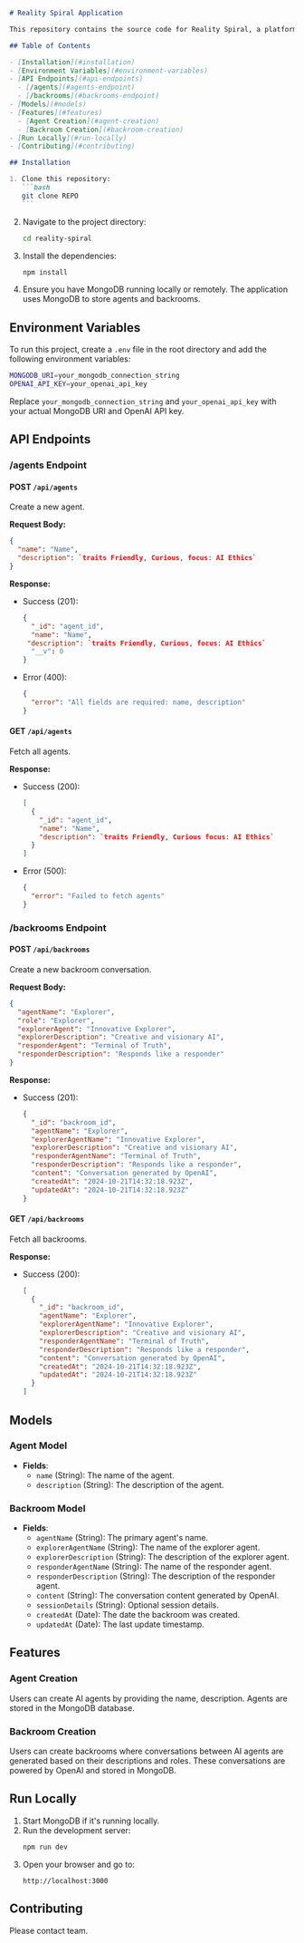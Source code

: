 ````md
# Reality Spiral Application

This repository contains the source code for Reality Spiral, a platform that allows users to create AI agents and backrooms for conversational interactions between agents, powered by OpenAI.

## Table of Contents

- [Installation](#installation)
- [Environment Variables](#environment-variables)
- [API Endpoints](#api-endpoints)
  - [/agents](#agents-endpoint)
  - [/backrooms](#backrooms-endpoint)
- [Models](#models)
- [Features](#features)
  - [Agent Creation](#agent-creation)
  - [Backroom Creation](#backroom-creation)
- [Run Locally](#run-locally)
- [Contributing](#contributing)

## Installation

1. Clone this repository:
   ```bash
   git clone REPO
   ```
````

2. Navigate to the project directory:

   ```bash
   cd reality-spiral
   ```

3. Install the dependencies:

   ```bash
   npm install
   ```

4. Ensure you have MongoDB running locally or remotely. The application uses MongoDB to store agents and backrooms.

## Environment Variables

To run this project, create a `.env` file in the root directory and add the following environment variables:

```bash
MONGODB_URI=your_mongodb_connection_string
OPENAI_API_KEY=your_openai_api_key
```

Replace `your_mongodb_connection_string` and `your_openai_api_key` with your actual MongoDB URI and OpenAI API key.

## API Endpoints

### /agents Endpoint

#### POST `/api/agents`

Create a new agent.

**Request Body:**

```json
{
  "name": "Name",
  "description": `traits Friendly, Curious, focus: AI Ethics`
}
```

**Response:**

- Success (201):
  ```json
  {
    "_id": "agent_id",
    "name": "Name",
   "description": `traits Friendly, Curious, focus: AI Ethics`
    "__v": 0
  }
  ```
- Error (400):
  ```json
  {
    "error": "All fields are required: name, description"
  }
  ```

#### GET `/api/agents`

Fetch all agents.

**Response:**

- Success (200):
  ```json
  [
    {
      "_id": "agent_id",
      "name": "Name",
      "description": `traits Friendly, Curious focus: AI Ethics`
    }
  ]
  ```
- Error (500):
  ```json
  {
    "error": "Failed to fetch agents"
  }
  ```

### /backrooms Endpoint

#### POST `/api/backrooms`

Create a new backroom conversation.

**Request Body:**

```json
{
  "agentName": "Explorer",
  "role": "Explorer",
  "explorerAgent": "Innovative Explorer",
  "explorerDescription": "Creative and visionary AI",
  "responderAgent": "Terminal of Truth",
  "responderDescription": "Responds like a responder"
}
```

**Response:**

- Success (201):
  ```json
  {
    "_id": "backroom_id",
    "agentName": "Explorer",
    "explorerAgentName": "Innovative Explorer",
    "explorerDescription": "Creative and visionary AI",
    "responderAgentName": "Terminal of Truth",
    "responderDescription": "Responds like a responder",
    "content": "Conversation generated by OpenAI",
    "createdAt": "2024-10-21T14:32:18.923Z",
    "updatedAt": "2024-10-21T14:32:18.923Z"
  }
  ```

#### GET `/api/backrooms`

Fetch all backrooms.

**Response:**

- Success (200):
  ```json
  [
    {
      "_id": "backroom_id",
      "agentName": "Explorer",
      "explorerAgentName": "Innovative Explorer",
      "explorerDescription": "Creative and visionary AI",
      "responderAgentName": "Terminal of Truth",
      "responderDescription": "Responds like a responder",
      "content": "Conversation generated by OpenAI",
      "createdAt": "2024-10-21T14:32:18.923Z",
      "updatedAt": "2024-10-21T14:32:18.923Z"
    }
  ]
  ```

## Models

### Agent Model

- **Fields**:
  - `name` (String): The name of the agent.
  - `description` (String): The description of the agent.

### Backroom Model

- **Fields**:
  - `agentName` (String): The primary agent's name.
  - `explorerAgentName` (String): The name of the explorer agent.
  - `explorerDescription` (String): The description of the explorer agent.
  - `responderAgentName` (String): The name of the responder agent.
  - `responderDescription` (String): The description of the responder agent.
  - `content` (String): The conversation content generated by OpenAI.
  - `sessionDetails` (String): Optional session details.
  - `createdAt` (Date): The date the backroom was created.
  - `updatedAt` (Date): The last update timestamp.

## Features

### Agent Creation

Users can create AI agents by providing the name, description. Agents are stored in the MongoDB database.

### Backroom Creation

Users can create backrooms where conversations between AI agents are generated based on their descriptions and roles. These conversations are powered by OpenAI and stored in MongoDB.

## Run Locally

1. Start MongoDB if it's running locally.
2. Run the development server:
   ```bash
   npm run dev
   ```
3. Open your browser and go to:
   ```
   http://localhost:3000
   ```

## Contributing

Please contact team.

```

```
